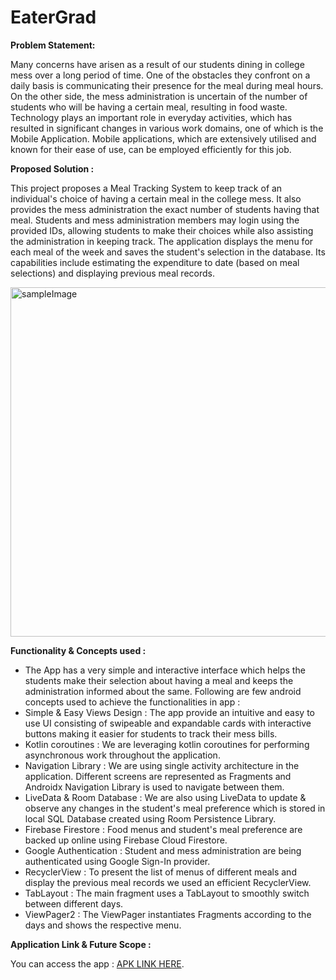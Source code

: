 # EaterGrad

<b> Problem Statement: </b>

Many concerns have arisen as a result of our students dining in college mess over a long period of time. One of the obstacles they confront on a daily basis is communicating their presence for the meal during meal hours. On the other side, the mess administration is uncertain of the number of students who will be having a certain meal, resulting in food waste.
Technology plays an important role in everyday activities, which has resulted in significant changes in various work domains, one of which is the Mobile Application. Mobile applications, which are extensively utilised and known for their ease of use, can be employed efficiently for this job.

<b> Proposed Solution : </b>

This project proposes a Meal Tracking System to keep track of an individual's choice of having a certain meal in the college mess. It also provides the mess administration the exact number of students having that meal. Students and mess administration members may login using the provided IDs, allowing students to make their choices while also assisting the administration in keeping track. The application displays the menu for each meal of the week and saves the student's selection in the database. Its capabilities include estimating the expenditure to date (based on meal selections) and displaying previous meal records.

<img width = "559" alt = "sampleImage" src = "https://user-images.githubusercontent.com/85157266/148817719-f0a7a4e1-a46e-4271-a439-c85ddabcb403.png"/>


<b> Functionality & Concepts used : </b>

- The App has a very simple and interactive interface which helps the students make their selection about having a meal and keeps the administration informed about the same. Following are few android concepts used to achieve the functionalities in app : 
- Simple & Easy Views Design : The app provide an intuitive and easy to use UI consisting of swipeable and expandable cards with interactive buttons making it easier for students to track their mess bills.
- Kotlin coroutines : We are leveraging kotlin coroutines for performing asynchronous work throughout the application. 
- Navigation Library : We are using single activity architecture in the application. Different screens are represented as Fragments and Androidx Navigation Library is used to navigate between them.
- LiveData & Room Database : We are also using LiveData to update & observe any changes in the student's meal preference which is stored in local SQL Database created using Room Persistence Library.
- Firebase Firestore : Food menus and student's meal preference are backed up online using Firebase Cloud Firestore. 
- Google Authentication : Student and mess administration are being authenticated using Google Sign-In provider.
- RecyclerView : To present the list of menus of different meals and display the previous meal records we used an efficient RecyclerView.
- TabLayout : The main fragment uses a TabLayout to smoothly switch between different days.
- ViewPager2 : The ViewPager instantiates Fragments according to the days and shows the respective menu.

<b> Application Link & Future Scope : </b>

You can access the app : [APK LINK HERE](https://github.com/ayushigupta931/EaterGrad/blob/master/EaterGrad.apk).
